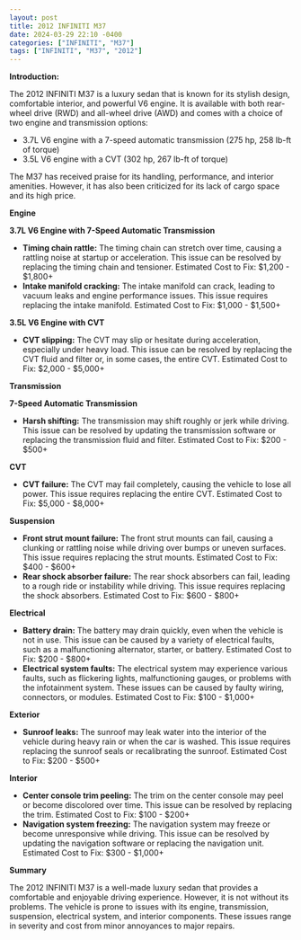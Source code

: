 ```yaml
---
layout: post
title: 2012 INFINITI M37
date: 2024-03-29 22:10 -0400
categories: ["INFINITI", "M37"]
tags: ["INFINITI", "M37", "2012"]
---
```

**Introduction:**

The 2012 INFINITI M37 is a luxury sedan that is known for its stylish design, comfortable interior, and powerful V6 engine. It is available with both rear-wheel drive (RWD) and all-wheel drive (AWD) and comes with a choice of two engine and transmission options:

* 3.7L V6 engine with a 7-speed automatic transmission (275 hp, 258 lb-ft of torque)
* 3.5L V6 engine with a CVT (302 hp, 267 lb-ft of torque)

The M37 has received praise for its handling, performance, and interior amenities. However, it has also been criticized for its lack of cargo space and its high price.

**Engine**

**3.7L V6 Engine with 7-Speed Automatic Transmission**

* **Timing chain rattle:** The timing chain can stretch over time, causing a rattling noise at startup or acceleration. This issue can be resolved by replacing the timing chain and tensioner. Estimated Cost to Fix: $1,200 - $1,800+
* **Intake manifold cracking:** The intake manifold can crack, leading to vacuum leaks and engine performance issues. This issue requires replacing the intake manifold. Estimated Cost to Fix: $1,000 - $1,500+

**3.5L V6 Engine with CVT**

* **CVT slipping:** The CVT may slip or hesitate during acceleration, especially under heavy load. This issue can be resolved by replacing the CVT fluid and filter or, in some cases, the entire CVT. Estimated Cost to Fix: $2,000 - $5,000+

**Transmission**

**7-Speed Automatic Transmission**

* **Harsh shifting:** The transmission may shift roughly or jerk while driving. This issue can be resolved by updating the transmission software or replacing the transmission fluid and filter. Estimated Cost to Fix: $200 - $500+

**CVT**

* **CVT failure:** The CVT may fail completely, causing the vehicle to lose all power. This issue requires replacing the entire CVT. Estimated Cost to Fix: $5,000 - $8,000+

**Suspension**

* **Front strut mount failure:** The front strut mounts can fail, causing a clunking or rattling noise while driving over bumps or uneven surfaces. This issue requires replacing the strut mounts. Estimated Cost to Fix: $400 - $600+
* **Rear shock absorber failure:** The rear shock absorbers can fail, leading to a rough ride or instability while driving. This issue requires replacing the shock absorbers. Estimated Cost to Fix: $600 - $800+

**Electrical**

* **Battery drain:** The battery may drain quickly, even when the vehicle is not in use. This issue can be caused by a variety of electrical faults, such as a malfunctioning alternator, starter, or battery. Estimated Cost to Fix: $200 - $800+
* **Electrical system faults:** The electrical system may experience various faults, such as flickering lights, malfunctioning gauges, or problems with the infotainment system. These issues can be caused by faulty wiring, connectors, or modules. Estimated Cost to Fix: $100 - $1,000+

**Exterior**

* **Sunroof leaks:** The sunroof may leak water into the interior of the vehicle during heavy rain or when the car is washed. This issue requires replacing the sunroof seals or recalibrating the sunroof. Estimated Cost to Fix: $200 - $500+

**Interior**

* **Center console trim peeling:** The trim on the center console may peel or become discolored over time. This issue can be resolved by replacing the trim. Estimated Cost to Fix: $100 - $200+
* **Navigation system freezing:** The navigation system may freeze or become unresponsive while driving. This issue can be resolved by updating the navigation software or replacing the navigation unit. Estimated Cost to Fix: $300 - $1,000+

**Summary**

The 2012 INFINITI M37 is a well-made luxury sedan that provides a comfortable and enjoyable driving experience. However, it is not without its problems. The vehicle is prone to issues with its engine, transmission, suspension, electrical system, and interior components. These issues range in severity and cost from minor annoyances to major repairs.
